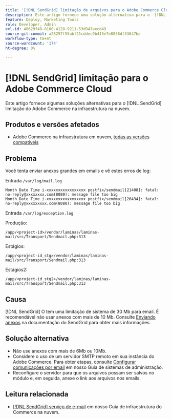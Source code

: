 ```yaml
---
title: '[!DNL SendGrid] limitação de arquivos para o Adobe Commerce Cloud'
description: Este artigo fornece uma solução alternativa para o  [!DNL SendGrid] limitação do Adobe Commerce na infraestrutura em nuvem.
feature: Deploy, Marketing Tools
role: Developer, Admin
exl-id: 48629f48-8100-4128-9211-53d947aecd49
source-git-commit: a28257f55abf21cddec9b415e7e8858df33647be
workflow-type: tm+mt
source-wordcount: '174'
ht-degree: 0%

---
```


# [!DNL SendGrid] limitação para o Adobe Commerce Cloud

Este artigo fornece algumas soluções alternativas para o [!DNL SendGrid] limitação do Adobe Commerce na infraestrutura na nuvem.

## Produtos e versões afetados

* Adobe Commerce na infraestrutura em nuvem, [todas as versões compatíveis](https://magento.com/sites/default/files/magento-software-lifecycle-policy.pdf)


## Problema

Você tenta enviar anexos grandes em emails e vê estes erros de log:

Entrada `/var/log/mail.log`

```shell
Month Date Time i-xxxxxxxxxxxxxxxxx postfix/sendmail[21408]: fatal: no-reply@xxxxxxxx.com(8080): message file too big
Month Date Time i-xxxxxxxxxxxxxxxxx postfix/sendmail[26434]: fatal: no-reply@xxxxxxxxx.com(8080): message file too big
```

Entrada `/var/log/exception.log`

Produção:

`/app/<project-id>/vendor/laminas/laminas-mail/src/Transport/Sendmail.php:313`

Estágios:

`/app/<project-id_stg>/vendor/laminas/laminas-mail/src/Transport/Sendmail.php:313`

Estágios2:

`/app/<project-id_stg2>/vendor/laminas/laminas-mail/src/Transport/Sendmail.php:313`

## Causa

[!DNL SendGrid] O tem uma limitação de sistema de 30 Mb para email. É recomendável não usar anexos com mais de 10 Mb. Consulte [Enviando anexos](https://docs.sendgrid.com/ui/sending-email/attachments-with-digioh) na documentação do SendGrid para obter mais informações.

## Solução alternativa

* Não use anexos com mais de 6Mb ou 10Mb.
* Considere o uso de um servidor SMTP remoto em sua instância do Adobe Commerce. Para obter etapas, consulte [Configurar comunicações por email](https://experienceleague.adobe.com/docs/commerce-admin/systems/communications/email-communications.html) em nosso Guia de sistemas de administração.
* Reconfigure o servidor para que os arquivos possam ser salvos no módulo e, em seguida, anexe o link aos arquivos nos emails.

## Leitura relacionada

* [[!DNL SendGrid] serviço de e-mail](https://experienceleague.adobe.com/docs/commerce-cloud-service/user-guide/project/sendgrid.html) em nosso Guia de infraestrutura do Commerce na nuvem.
